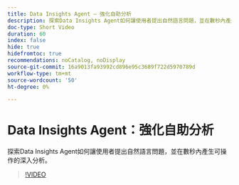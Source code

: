 ```yaml
---
title: Data Insights Agent — 強化自助分析
description: 探索Data Insights Agent如何讓使用者提出自然語言問題，並在數秒內產生可操作的深入分析。
doc-type: Short Video
duration: 60
index: false
hide: true
hidefromtoc: true
recommendations: noCatalog, noDisplay
source-git-commit: 16a9013fa93992cd896e95c3689f722d5970789d
workflow-type: tm+mt
source-wordcount: '50'
ht-degree: 0%

---
```



# Data Insights Agent：強化自助分析

探索Data Insights Agent如何讓使用者提出自然語言問題，並在數秒內產生可操作的深入分析。

<!-- 62_S106_3442453_59_data-insights-agent-empowering-selfservice-analytics -->
>[!VIDEO](https://video.tv.adobe.com/v/3458304/?learn=on&enablevpops=true)
